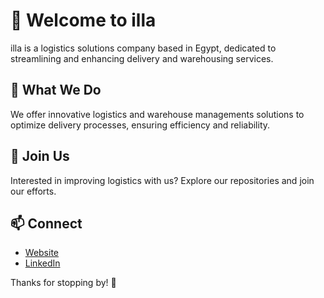 # 👋 Welcome to illa

illa is a logistics solutions company based in Egypt, dedicated to streamlining and enhancing delivery and warehousing services.

## 🚚 What We Do

We offer innovative logistics and warehouse managements solutions to optimize delivery processes, ensuring efficiency and reliability.

## 🌟 Join Us

Interested in improving logistics with us? Explore our repositories and join our efforts.

## 📫 Connect

- [Website](https://www.illatrucking.com/)
- [LinkedIn](https://www.linkedin.com/company/illa-for-transportation-solutions)

Thanks for stopping by! 🚀

